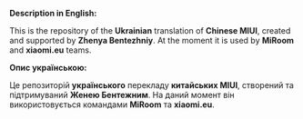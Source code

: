 **Description in English:** 

This is the repository of the **Ukrainian**  translation of **Chinese MIUI**, created and supported by **Zhenya Bentezhniy**. 
At the moment it is used by **MiRoom**  and **xiaomi.eu**  teams.

**Опис українською:** 

Це репозиторій **українського**  перекладу **китайських MIUI**, створений та підтримуваний **Женею Бентежним**.
На даний момент він використовується командами **MiRoom**  та **xiaomi.eu**.



